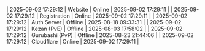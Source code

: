 | 2025-09-02 17:29:12 | Website | Online | 2025-09-02 17:29:11 |
| 2025-09-02 17:29:12 | Registration | Online | 2025-09-02 17:29:11 |
| 2025-09-02 17:29:12 | Auth Server | Offline | 2025-08-18 09:33:31 |
| 2025-09-02 17:29:12 | Kezan (PvE) | Offline | 2025-08-03 17:58:02 |
| 2025-09-02 17:29:12 | Gurubashi (PvP) | Offline | 2025-08-23 21:44:06 |
| 2025-09-02 17:29:12 | Cloudflare | Online | 2025-09-02 17:29:11 |
